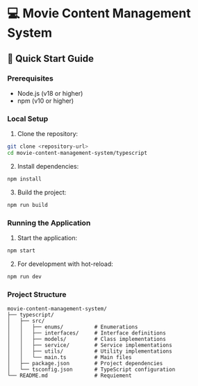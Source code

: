 # 💻 Movie Content Management System

## 🚀 Quick Start Guide

### Prerequisites

- Node.js (v18 or higher)
- npm (v10 or higher)

### Local Setup

1. Clone the repository:

```bash
git clone <repository-url>
cd movie-content-management-system/typescript
```

2. Install dependencies:

```bash
npm install
```

3. Build the project:

```bash
npm run build
```

### Running the Application

1. Start the application:

```bash
npm start
```

2. For development with hot-reload:

```bash
npm run dev
```

### Project Structure

```
movie-content-management-system/
├── typescript/
│   ├── src/
│   │   ├── enums/          # Enumerations
│   │   ├── interfaces/     # Interface definitions
│   │   ├── models/         # Class implementations
│   │   ├── service/        # Service implementations
│   │   ├── utils/          # Utility implementations
│   │   └── main.ts         # Main files
│   ├── package.json        # Project dependencies
│   └── tsconfig.json       # TypeScript configuration
└── README.md               # Requiement
```
